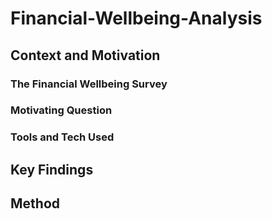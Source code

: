 # Financial-Wellbeing-Analysis

## Context and Motivation

### The Financial Wellbeing Survey
### Motivating Question
### Tools and Tech Used 

## Key Findings
## Method 
